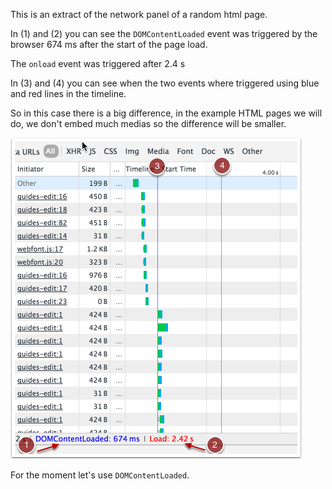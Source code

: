 This is an extract of the network panel of a random html page.

In (1) and (2) you can see the `DOMContentLoaded` event was triggered by the browser 674 ms after the start of the page load.

The `onload` event was triggered after 2.4 s

In (3) and (4) you can see when the two events where triggered using blue and red lines in the timeline.

So in this case there is a big difference, in the example HTML pages we will do, we don't embed much medias so the difference will be smaller.

![](.guides/img/dom-vs-load.png)

For the moment let's use `DOMContentLoaded`.
